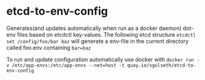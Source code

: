 # etcd-to-env-config

Generates(and updates automatically when run as a docker daemon) dot-env files based on etcdctl key-values. The following etcd structure `etcdctl set /config/foo/bar baz` will generate a env-file in the current directory called foo.env containing `bar=baz`

To run and update configuration automatically use docker with `docker run -v /etc/app-envs:/etc/app-envs --net=host -t quay.io/sgulseth/etcd-to-env-config`

